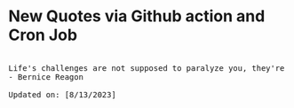 # New Quotes via Github action and Cron Job

<pre>
<!-- #quote -->
Life's challenges are not supposed to paralyze you, they're supposed to help you discover who you are.
- Bernice Reagon

Updated on: [8/13/2023]
<!-- #quoteEnd -->
</pre>
